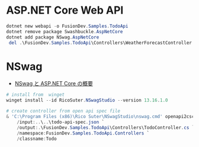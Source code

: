
# ASP.NET Core Web API

```powershell
dotnet new webapi -o FusionDev.Samples.TodoApi
dotnet remove package Swashbuckle.AspNetCore
dotnet add package NSwag.AspNetCore
 del .\FusionDev.Samples.TodoApi\Controllers\WeatherForecastController.cs
```

# NSwag

- [NSwag と ASP.NET Core の概要](https://learn.microsoft.com/ja-jp/aspnet/core/tutorials/getting-started-with-nswag?view=aspnetcore-6.0&tabs=visual-studio)

```powershell
# install from  winget
winget install --id RicoSuter.NSwagStudio --version 13.16.1.0 

# create controller from open api spec file
& 'C:\Program Files (x86)\Rico Suter\NSwagStudio\nswag.cmd' openapi2cscontroller `
    /input:..\..\todo-api-spec.json `
    /output:.\FusionDev.Samples.TodoApi\Controllers\TodoController.cs `
    /namespace:FusionDev.Samples.TodoApi.Controllers `
    /classname:Todo
```
## 
```csharp

```
